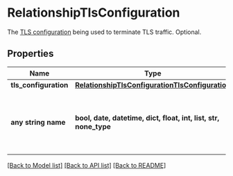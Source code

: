 # RelationshipTlsConfiguration

The [TLS configuration](https://www.fastly.com/documentation/reference/api/tls/custom-certs/configuration/) being used to terminate TLS traffic. Optional.

## Properties
Name | Type | Description | Notes
------------ | ------------- | ------------- | -------------
**tls_configuration** | [**RelationshipTlsConfigurationTlsConfiguration**](RelationshipTlsConfigurationTlsConfiguration.md) |  | [optional] 
**any string name** | **bool, date, datetime, dict, float, int, list, str, none_type** | any string name can be used but the value must be the correct type | [optional]

[[Back to Model list]](../README.md#documentation-for-models) [[Back to API list]](../README.md#documentation-for-api-endpoints) [[Back to README]](../README.md)


